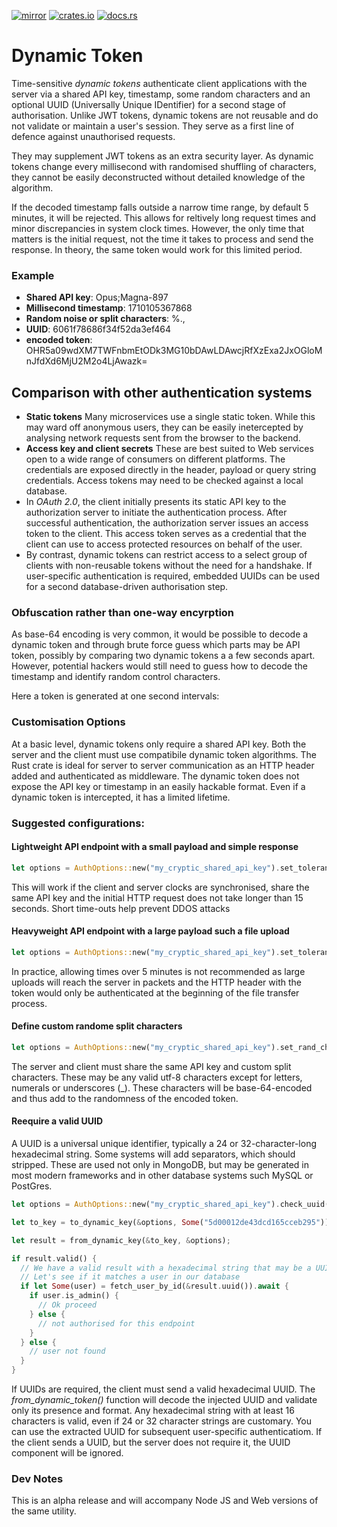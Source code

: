 [![mirror](https://img.shields.io/badge/mirror-github-blue)](https://github.com/neilg63/dynamic-token)
[![crates.io](https://img.shields.io/crates/v/dynamic-token.svg)](https://crates.io/crates/dynamic-token)
[![docs.rs](https://docs.rs/dynamic-token/badge.svg)](https://docs.rs/dynamic-token)

# Dynamic Token

Time-sensitive *dynamic tokens* authenticate client applications with the server via a shared API key, timestamp, some random characters and an optional UUID (Universally Unique IDentifier) for a second stage of authorisation. Unlike JWT tokens, dynamic tokens are not reusable and do not validate or maintain a user's session. They serve as a first line of defence against unauthorised requests.

They may supplement JWT tokens as an extra security layer. As dynamic tokens change every millisecond with randomised shuffling of characters, they cannot be easily deconstructed without detailed knowledge of the algorithm.

If the decoded timestamp falls outside a narrow time range, by default 5 minutes, it will be rejected. This allows for reltively long request times and minor discrepancies in system clock times. However, the only time that matters is the initial request, not the time it takes to process and send the response. In theory, the same token would work for this limited period.

### Example

- **Shared API key**: Opus;Magna-897
- **Millisecond timestamp**: 1710105367868
- **Random noise or split characters**: %.,
- **UUID**: 6061f78686f34f52da3ef464
- **encoded token**: OHR5a09wdXM7TWFnbmEtODk3MG10bDAwLDAwcjRfXzExa2JxOGloMnJfdXd6MjU2M2o4LjAwazk=

## Comparison with other authentication systems
- **Static tokens** Many microservices use a single static token. While this may ward off anonymous users, they can be easily inetercepted by analysing network requests sent from the browser to the backend.
- **Access key and client secrets** These are best suited to Web services open to a wide range of consumers on different platforms. The credentials are exposed directly in the header, payload or query string credentials. Access tokens may need to be checked against a local database.
- In *OAuth 2.0*, the client initially presents its static API key to the authorization server to initiate the authentication process. After successful authentication, the authorization server issues an access token to the client. This access token serves as a credential that the client can use to access protected resources on behalf of the user.
- By contrast, dynamic tokens can restrict access to a select group of clients with non-reusable tokens without the need for a handshake. If user-specific authentication is required, embedded UUIDs can be used for a second database-driven authorisation step.

### Obfuscation rather than one-way encyrption
As base-64 encoding is very common, it would be possible to decode a dynamic token and through brute force guess which parts may be API token, possibly by comparing two dynamic  tokens a a few seconds apart. However, potential hackers would still need to guess how to decode the timestamp and identify random control characters. 

Here a token is generated at one second intervals:

### Customisation Options

At a basic level, dynamic tokens only require a shared API key. Both the server and the client must use compatibile dynamic token algorithms. The Rust crate is ideal for server to server communication as an HTTP header added and authenticated as middleware. The dynamic token does not expose the API key or timestamp in an easily hackable format. Even if a dynamic token is intercepted, it has a limited lifetime.

### Suggested configurations:

#### Lightweight API endpoint with a small payload and simple response

```rust
let options = AuthOptions::new("my_cryptic_shared_api_key").set_tolerance_secs(15);
```
This will work if the client and server clocks are synchronised, share the same API key and the initial HTTP request does not take longer than 15 seconds. Short time-outs help prevent DDOS attacks

#### Heavyweight API endpoint with a large payload such a file upload

```rust
let options = AuthOptions::new("my_cryptic_shared_api_key").set_tolerance_mins(5);
```
In practice, allowing times over 5 minutes is not recommended as large uploads will reach the server in packets and the HTTP header with the token would only be authenticated at the beginning of the file transfer process.

#### Define custom randome split characters
```rust
let options = AuthOptions::new("my_cryptic_shared_api_key").set_rand_char_str("%@,.?£$");
```
The server and client must share the same API key and custom split characters. These may be any valid utf-8 characters except for letters, numerals or underscores (_). These characters will be base-64-encoded and thus add to the randomness of the encoded token.

#### Reequire a valid UUID

A UUID is a universal unique identifier, typically a 24 or 32-character-long hexadecimal string. Some systems will add separators, which should stripped. These are used not only in MongoDB, but may be generated in most modern frameworks and in other database systems such MySQL or PostGres.

```rust
let options = AuthOptions::new("my_cryptic_shared_api_key").check_uuid(true);

let to_key = to_dynamic_key(&options, Some("5d00012de43dcd165cceb295"));

let result = from_dynamic_key(&to_key, &options);

if result.valid() {
  // We have a valid result with a hexadecimal string that may be a UUID
  // Let's see if it matches a user in our database
  if let Some(user) = fetch_user_by_id(&result.uuid()).await {
    if user.is_admin() {
      // Ok proceed
    } else {
      // not authorised for this endpoint
    }
  } else {
    // user not found
  }
}

```
If UUIDs are required, the client must send a valid hexadecimal UUID. The *from_dynamic_token()* function will decode the injected UUID and validate only its presence and format. Any hexadecimal string with at least 16 characters is valid, even if 24 or 32 character strings are customary. You can use the extracted UUID for subsequent user-specific authenticatiom.
If the client sends a UUID, but the server does not require it, the UUID component will be ignored.

### Dev Notes
This is an alpha release and will accompany Node JS and Web versions of the same utility.